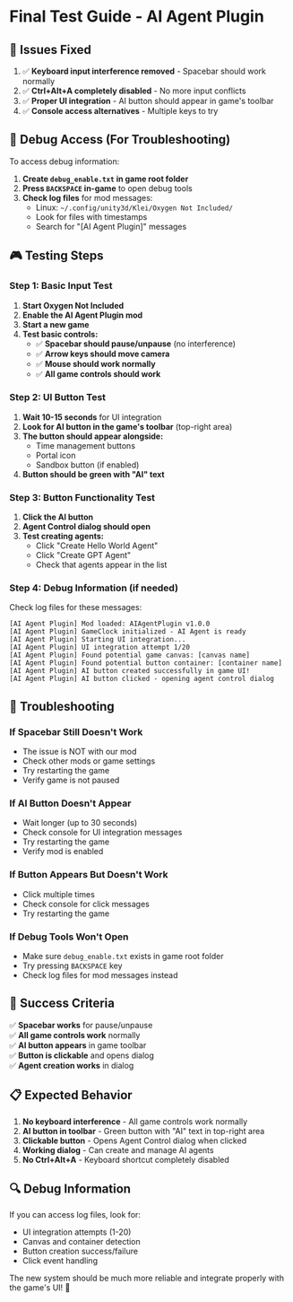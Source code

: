 # Final Test Guide - AI Agent Plugin

## 🎯 **Issues Fixed**

1. ✅ **Keyboard input interference removed** - Spacebar should work normally
2. ✅ **Ctrl+Alt+A completely disabled** - No more input conflicts
3. ✅ **Proper UI integration** - AI button should appear in game's toolbar
4. ✅ **Console access alternatives** - Multiple keys to try

## 🔧 **Debug Access (For Troubleshooting)**

To access debug information:

1. **Create `debug_enable.txt` in game root folder**
2. **Press `BACKSPACE` in-game** to open debug tools
3. **Check log files** for mod messages:
   - Linux: `~/.config/unity3d/Klei/Oxygen Not Included/`
   - Look for files with timestamps
   - Search for "[AI Agent Plugin]" messages

## 🎮 **Testing Steps**

### Step 1: Basic Input Test
1. **Start Oxygen Not Included**
2. **Enable the AI Agent Plugin mod**
3. **Start a new game**
4. **Test basic controls:**
   - ✅ **Spacebar should pause/unpause** (no interference)
   - ✅ **Arrow keys should move camera**
   - ✅ **Mouse should work normally**
   - ✅ **All game controls should work**

### Step 2: UI Button Test
1. **Wait 10-15 seconds** for UI integration
2. **Look for AI button in the game's toolbar** (top-right area)
3. **The button should appear alongside:**
   - Time management buttons
   - Portal icon
   - Sandbox button (if enabled)
4. **Button should be green with "AI" text**

### Step 3: Button Functionality Test
1. **Click the AI button**
2. **Agent Control dialog should open**
3. **Test creating agents:**
   - Click "Create Hello World Agent"
   - Click "Create GPT Agent"
   - Check that agents appear in the list

### Step 4: Debug Information (if needed)
Check log files for these messages:
```
[AI Agent Plugin] Mod loaded: AIAgentPlugin v1.0.0
[AI Agent Plugin] GameClock initialized - AI Agent is ready
[AI Agent Plugin] Starting UI integration...
[AI Agent Plugin] UI integration attempt 1/20
[AI Agent Plugin] Found potential game canvas: [canvas name]
[AI Agent Plugin] Found potential button container: [container name]
[AI Agent Plugin] AI button created successfully in game UI!
[AI Agent Plugin] AI button clicked - opening agent control dialog
```

## 🚨 **Troubleshooting**

### If Spacebar Still Doesn't Work
- The issue is NOT with our mod
- Check other mods or game settings
- Try restarting the game
- Verify game is not paused

### If AI Button Doesn't Appear
- Wait longer (up to 30 seconds)
- Check console for UI integration messages
- Try restarting the game
- Verify mod is enabled

### If Button Appears But Doesn't Work
- Click multiple times
- Check console for click messages
- Try restarting the game

### If Debug Tools Won't Open
- Make sure `debug_enable.txt` exists in game root folder
- Try pressing `BACKSPACE` key
- Check log files for mod messages instead

## 🎯 **Success Criteria**

✅ **Spacebar works** for pause/unpause  
✅ **All game controls work** normally  
✅ **AI button appears** in game toolbar  
✅ **Button is clickable** and opens dialog  
✅ **Agent creation works** in dialog  

## 📋 **Expected Behavior**

1. **No keyboard interference** - All game controls work normally
2. **AI button in toolbar** - Green button with "AI" text in top-right area
3. **Clickable button** - Opens Agent Control dialog when clicked
4. **Working dialog** - Can create and manage AI agents
5. **No Ctrl+Alt+A** - Keyboard shortcut completely disabled

## 🔍 **Debug Information**

If you can access log files, look for:
- UI integration attempts (1-20)
- Canvas and container detection
- Button creation success/failure
- Click event handling

The new system should be much more reliable and integrate properly with the game's UI! 🚀
